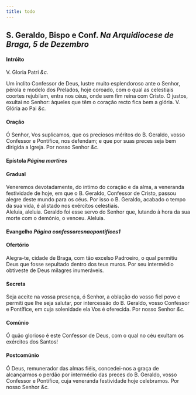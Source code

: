 ```yaml
---
title: todo
---
```

<h2 class="text-center">S. Geraldo, Bispo e Conf. <em>Na Arquidiocese de Braga, 5 de Dezembro</em></h2>

<h4 class="text-center">Intróito</h4>
<div class="container-fluid">
<div class="row">
<div class="dropcap text-justify">

<em></em>
V. Gloria Patri <em>&c.</em>
</div>
<div class="dropcap text-justify">
Um ínclito Confessor de Deus, lustre muito esplendoroso ante o Senhor, pérola e modelo dos Prelados, hoje coroado, com o qual as celestiais coortes rejubilam, entra nos céus, onde sem fim reina com Cristo. Ó justos, exultai no Senhor: àqueles que têm o coração recto fica bem a glória.
V. Glória ao Pai <em>&c.</em>
</div>
</div>
</div>

<h4 class="text-center">Oração</h4>
<div class="container-fluid">
<div class="row">
<div class="dropcap text-justify">

</div>
<div class="dropcap text-justify">
Ó Senhor, Vos suplicamos, que os preciosos méritos do B. Geraldo, vosso Confessor e Pontífice, nos defendam; e que por suas preces seja bem dirigida a Igreja. Por nosso Senhor <em>&c.</em>
</div>
</div>
</div>

<h4 class="text-center">Epístola <em>Página martires</em></h4>

<h4 class="text-center">Gradual</h4>
<div class="container-fluid">
<div class="row">
<div class="dropcap text-justify">

</div>
<div class="dropcap text-justify">
Veneremos devotadamente, do íntimo do coração e da alma, a veneranda festividade de hoje, em que o B. Geraldo, Confessor de Cristo, passou alegre deste mundo para os céus. Por isso o B. Geraldo, acabado o tempo da sua vida, é alistado nos exércitos celestiais.
</div>
<div class="text-justify">

</div>
<div class="text-justify">
Aleluia, aleluia. Geraldo foi esse servo do Senhor que, lutando à hora da sua morte com o demónio, o venceu. Aleluia.
</div>
</div>
</div>

<h4 class="text-center">Evangelho <em>Página confessoresnaopontifices1</em></h4>

<h4 class="text-center">Ofertório</h4>
<div class="container-fluid">
<div class="row">
<div class="dropcap text-justify">

</div>
<div class="dropcap text-justify">
Alegra-te, cidade de Braga, com tão excelso Padroeiro, o qual permitiu Deus que fosse sepultado dentro dos teus muros. Por seu intermédio obtiveste de Deus milagres inumeráveis.
</div>
</div>
</div>

<h4 class="text-center">Secreta</h4>
<div class="container-fluid">
<div class="row">
<div class="dropcap text-justify">

</div>
<div class="dropcap text-justify">
Seja aceite na vossa presença, ó Senhor, a oblação do vosso fiel povo e permiti que lhe seja salutar, por intercessão do B. Geraldo, vosso Confessor e Pontífice, em cuja solenidade ela Vos é oferecida. Por nosso Senhor <em>&c.</em>
</div>
</div>
</div>

<h4 class="text-center">Comúnio</h4>
<div class="container-fluid">
<div class="row">
<div class="dropcap text-justify">

</div>
<div class="dropcap text-justify">
Ó quão glorioso é este Confessor de Deus, com o qual no céu exultam os exércitos dos Santos!
</div>
</div>
</div>

<h4 class="text-center">Postcomúnio</h4>
<div class="container-fluid">
<div class="row">
<div class="dropcap text-justify">

</div>
<div class="dropcap text-justify">
Ó Deus, remunerador das almas fiéis, concedei-nos a graça de alcançarmos o perdão por intermédio das preces do B. Geraldo, vosso Confessor e Pontífice, cuja veneranda festividade hoje celebramos. Por nosso Senhor <em>&c.</em>
</div>
</div>
</div>
